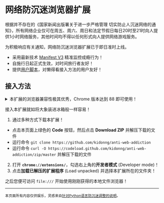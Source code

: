 # 网络防沉迷浏览器扩展

根据并不存在的《国家新闻出版署关于进一步严格管理 切实防止人沉迷网络的通知》，所有网络企业仅可在周五、周六、周日和法定节假日每日20时至21时向人提供1小时网络服务，其他时间均不得以任何形式向人提供网络游戏服务。

为积极响应有关通知，网络防沉迷浏览器扩展已于即日准时上线。

- 采用最新技术 [Manifest V3](https://developer.chrome.com/docs/extensions/mv3/intro/) 精准监控成瘾行为！
- 自施行日起正式生效，对时间旅行者友好！
- 提供[用户脚本](anti-web-addiction.user.js)，对懒得看接入方法的用户友好！

## 接入方法

<details>
<summary>本扩展的浏览器兼容性极其优秀，Chrome 版本达到 88 即可使用！</summary>

为维护您拒绝沉迷的权利，您还可以将 [`manifest.json`](manifest.json) 中的 `manifest_version` 改为 `2` 以获得无与伦比的浏览器兼容性！

</details>

接入本扩展就如将大象装进冰箱般一样容易！

1. 通过多种方式下载本扩展！
  - 点击本页面上绿色的 **Code** 按钮，然后点击 **Download ZIP** 并解压下载的文件
  - 运行命令 `git clone https://github.com/kidonng/anti-web-addiction`
  - 运行命令 `curl -O https://codeload.github.com/kidonng/anti-web-addiction/zip/master` 并解压下载的文件
2. 打开 **`chrome://extensions/`**，勾选右上角的**开发者模式** (Developer mode)！
3. 点击**加载已解压的扩展程序** (Load unpacked) 并选择本扩展所在的文件夹！

之后您便可访问 `file:///` 开始使用刚刚获得的本地文件浏览器！

---

<small>本页面所有内容仅供娱乐，灵感来自[针对Python语言防沉迷调整的说明](https://github.com/RimoChan/python-anti-seduce-system)。</small>

